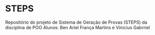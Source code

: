 # STEPS
Repositório do projeto de Sistema de Geração de Provas (STEPS) da disciplina de POO 
Alunos: Ben Ariel França Martins e Vinicius Gabrriel
